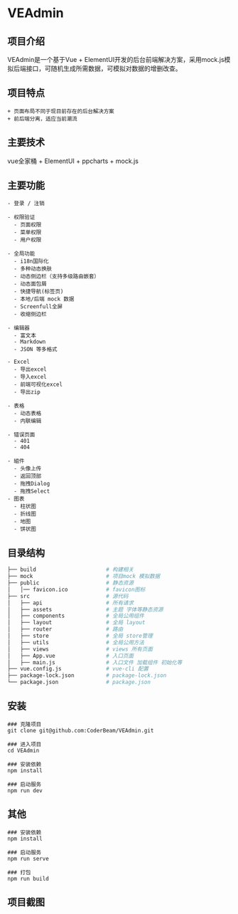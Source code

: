 # VEAdmin
## 项目介绍
VEAdmin是一个基于Vue + ElementUI开发的后台前端解决方案，采用mock.js模拟后端接口，可随机生成所需数据，可模拟对数据的增删改查。

## 项目特点
```
+ 页面布局不同于现目前存在的后台解决方案
+ 前后端分离，适应当前潮流
```

## 主要技术
vue全家桶 + ElementUI + ppcharts + mock.js

## 主要功能
```
- 登录 / 注销

- 权限验证
  - 页面权限
  - 菜单权限
  - 用户权限

- 全局功能
  - i18n国际化
  - 多种动态换肤
  - 动态侧边栏（支持多级路由嵌套）
  - 动态面包屑
  - 快捷导航(标签页)
  - 本地/后端 mock 数据
  - Screenfull全屏
  - 收缩侧边栏

- 编辑器
  - 富文本
  - Markdown
  - JSON 等多格式

- Excel
  - 导出excel
  - 导入excel
  - 前端可视化excel
  - 导出zip

- 表格
  - 动态表格
  - 内联编辑

- 错误页面
  - 401
  - 404

- 組件
  - 头像上传
  - 返回顶部
  - 拖拽Dialog
  - 拖拽Select
- 图表
  - 柱状图
  - 折线图
  - 地图
  - 饼状图
 ```
 
  ## 目录结构
  ```bash
  ├── build                      # 构建相关
  ├── mock                       # 项目mock 模拟数据
  ├── public                     # 静态资源
  │   │── favicon.ico            # favicon图标
  ├── src                        # 源代码
  │   ├── api                    # 所有请求
  │   ├── assets                 # 主题 字体等静态资源
  │   ├── components             # 全局公用组件
  │   ├── layout                 # 全局 layout
  │   ├── router                 # 路由
  │   ├── store                  # 全局 store管理
  │   ├── utils                  # 全局公用方法
  │   ├── views                  # views 所有页面
  │   ├── App.vue                # 入口页面
  │   ├── main.js                # 入口文件 加载组件 初始化等
  ├── vue.config.js              # vue-cli 配置
  ├── package-lock.json          # package-lock.json
  └── package.json               # package.json
  ```
  
 ## 安装
 ```
 ### 克隆项目
 git clone git@github.com:CoderBeam/VEAdmin.git
 
 ### 进入项目
 cd VEAdmin
 
 ### 安装依赖
 npm install
 
 ### 启动服务
 npm run dev
 ```
  
 ## 其他
 ```
 ### 安装依赖
 npm install

 ### 启动服务
 npm run serve
 
 ### 打包
 npm run build
 ```
 
 ## 项目截图
 
